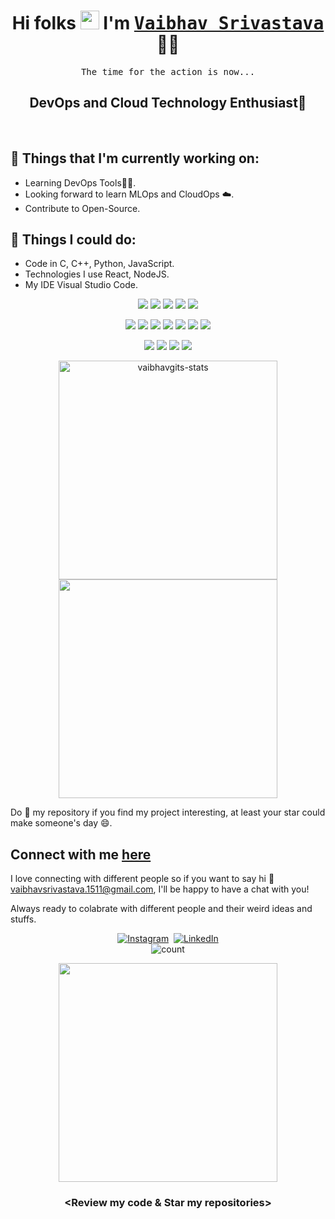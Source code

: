 <h1 align='center'>
 Hi folks <img src="https://raw.githubusercontent.com/MartinHeinz/MartinHeinz/master/wave.gif" width="30"> I'm <a href="https://github.com/priyanshkulshrestha" target="_blank">
 <strong> <samp>Vaibhav Srivastava</samp> </strong></a> 👨‍💻
</h1>
<p align ="center"><samp>The time for the action is now...
</samp></p>

<h2 align="center"> DevOps and Cloud Technology Enthusiast💞️ </h2>
<br>

## 💼 Things that I'm currently working on:

-   Learning DevOps Tools👨‍💻.
-   Looking forward to learn MLOps and CloudOps ☁️.
-   Contribute to Open-Source.

## 🔭 Things I could do:

-   Code in C, C++, Python, JavaScript.
-   Technologies I use React, NodeJS.
-   My IDE Visual Studio Code.

<p align="center">
  <img src="https://img.icons8.com/color/48/000000/c-programming.png"/>
  <img src="https://img.icons8.com/color/48/000000/python--v1.png"/>
  <img src="https://img.icons8.com/color/50/000000/java.png"/>
  <img src="https://img.icons8.com/color/50/000000/golang.png"/>
  <img src="https://img.icons8.com/color/50/000000/bash.png"/>
</p>
<p align="center">
  <img src="https://img.icons8.com/color/48/000000/aws.png"/>
  <img src="https://img.icons8.com/color/48/000000/azure.png"/>
  <img src="https://img.icons8.com/color/48/000000/gcp.png"/>
  <img src="https://img.icons8.com/color/48/000000/docker.png"/>
  <img src="https://img.icons8.com/color/48/000000/linux.png"/>
  <img src="https://img.icons8.com/color/48/000000/git.png"/>
  <img src="https://img.icons8.com/bubbles/50/000000/github.png"/>
</p>
<p align="center">
  <img src="https://img.icons8.com/color/50/000000/html-5.png"/>
  <img src="https://img.icons8.com/color/48/000000/css3.png"/>
  <img src="https://img.icons8.com/color/48/000000/javascript.png"/>
  <img src="https://img.icons8.com/color/48/000000/visual-studio-code-2019.png"/>
</p>

<p align="center">
  <img src="https://github-readme-stats.vercel.app/api?username=vaibhavgits&show_icons=true&theme=midnight-purple&title_color=8E2DE2&text_color=fff&icon_color=8E2DE2" alt="vaibhavgits-stats" width="350" />
  <img src="https://github-readme-stats.vercel.app/api/top-langs/?username=vaibhavgits&show_icons=true&theme=midnight-purple&title_color=8E2DE2&text_color=fff&icon_color=8E2DE2&layout=compact" width="350"/>
</p>



 Do 🌟 my repository if you find my project interesting, at least your star could make someone's day 😄.

## Connect with me [here](https://github.com/vaibhavgits)

I love connecting with different people so if you want to say hi 💬 vaibhavsrivastava.1511@gmail.com, I'll be happy to have a chat with you!

Always ready to colabrate with different people and their weird ideas and stuffs.

<p align="center">
    <a href = "https://www.instagram.com/vaib_s_/"><img alt="Instagram" src="https://img.shields.io/badge/Instagram-E4405F?style=for-the-badge&logo=instagram&logoColor=white" /></a>&nbsp;
    <a href = "https://www.linkedin.com/in/vaibhavsrivastavadev/"><img alt="LinkedIn" src="https://img.shields.io/badge/LinkedIn-0077B5.svg?&style=for-the-badge&logo=linkedin&logoColor=white" /></a>
    <br>
    <img src="https://komarev.com/ghpvc/?username=vaibhavgits&label=Profile%20views&color=blueviolet&style=flat" alt="count" />
</p>
<p align="center">
<img src="./assets/welcometocat.png" width="350" height="350" >
<h3 align="center">&lt;Review my code & Star my repositories&gt;</h3>
</p>

